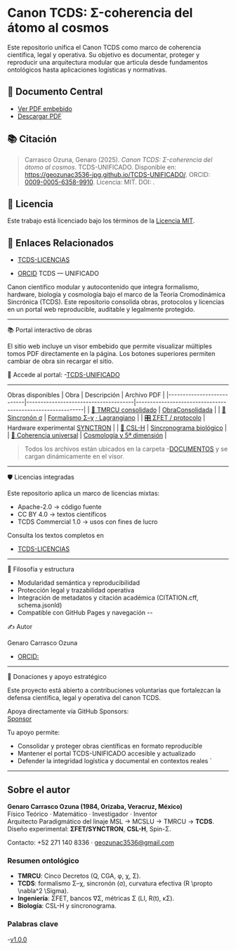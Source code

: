 # Canon TCDS: Σ-coherencia del átomo al cosmos

Este repositorio unifica el Canon TCDS como marco de coherencia científica, legal y operativa. Su objetivo es documentar, proteger y reproducir una arquitectura modular que articula desde fundamentos ontológicos hasta aplicaciones logísticas y normativas.

## 📄 Documento Central

- [Ver PDF embebido](docs/pdf/300pagsTMRCU_Obra_Cientifica_Consolidada.pdf)
- [Descargar PDF](docs/pdf/La_realidad.pdf)

## 📚 Citación

> Carrasco Ozuna, Genaro (2025). *Canon TCDS: Σ-coherencia del átomo al cosmos*. TCDS-UNIFICADO. Disponible en: https://geozunac3536-jpg.github.io/TCDS-UNIFICADO/. ORCID: [0009-0005-6358-9910](https://orcid.org/0009-0005-6358-9910). Licencia: MIT. DOI: .

## 🔐 Licencia

Este trabajo está licenciado bajo los términos de la [Licencia MIT](./LICENSE).

## 🔗 Enlaces Relacionados

- [TCDS-LICENCIAS](https://geozunac3536-jpg.github.io/TCDS-LICENCIAS/)

- [ORCID](https://orcid.org/0009-0005-6358-9910)
TCDS — UNIFICADO

Canon científico modular y autocontenido que integra formalismo, hardware, biología y cosmología bajo el marco de la Teoría Cromodinámica Sincrónica (TCDS). Este repositorio consolida obras, protocolos y licencias en un portal web reproducible, auditable y legalmente protegido.

---

📚 Portal interactivo de obras

El sitio web incluye un visor embebido que permite visualizar múltiples tomos PDF directamente en la página. Los botones superiores permiten cambiar de obra sin recargar el sitio.

🔗 Accede al portal: 
-[TCDS-UNIFICADO](https://geozunac3536-jpg.github.io/TCDS-UNIFICADO)

---
Obras disponibles
| Obra                      | Descripción                          | Archivo PDF                                               |
|---------------------------|--------------------------------------|-----------------------------------------------------------|
| [📘 TMRCU consolidado](docs/pdf/Zigma_Decretos.pdf)  | [ObraConsolidada](docs/pdf/300pagsTMRCU_Obra_Cientifica_Consolidada.pdf)           |
| [🧪 Sincronón σ](docs/pdf/Prediccion_del_dato.pdf)         | [Formalismo Σ–χ · Lagrangiano](docs/pdf/Tcds_250916_124942.pdf)                                 |
| [🎛️ ΣFET / protocolo](/docs/pdf/XPEF_SYNCRETON.pdf)   | Hardware experimental [SYNCTRON](docs/pdf/TCDS_ΑΩ.pdf)                                             |
| [🧠 CSL-H](docs/pdf/Tcds_250916_124942.pdf)               | [Sincronograma biológico](docs/pdf/Conciencia.pdf)                                          |
| [🌌 Coherencia universal](docs/pdf/VELOCIDAD_de_la_Luz.pdf)  | [Cosmología y 5ª dimensión](docs/pdf/La_realidad.pdf)                                         |

> Todos los archivos están ubicados en la carpeta
-[DOCUMENTOS](docs/pdf/) y se cargan dinámicamente en el visor.

---

🛡️ Licencias integradas

Este repositorio aplica un marco de licencias mixtas:

- Apache-2.0 → código fuente  
- CC BY 4.0 → textos científicos  
- TCDS Commercial 1.0 → usos con fines de lucro

Consulta los textos completos en 
- [TCDS-LICENCIAS](https://geozunac3536-jpg.github.io/TCDS-LICENCIAS/)


---

🧠 Filosofía y estructura

- Modularidad semántica y reproducibilidad  
- Protección legal y trazabilidad operativa  
- Integración de metadatos y citación académica (CITATION.cff, schema.jsonld)  
- Compatible con GitHub Pages y navegación --

✍️ Autor

Genaro Carrasco Ozuna  
- [ORCID:](https://orcid.org/0009-0005-6358-9910)

---

💖 Donaciones y apoyo estratégico

Este proyecto está abierto a contribuciones voluntarias que fortalezcan la defensa científica, legal y operativa del canon TCDS.

Apoya directamente vía GitHub Sponsors:  
[Sponsor](github.com/sponsors/geozunac3536-jpg)

Tu apoyo permite:

- Consolidar y proteger obras científicas en formato reproducible  
- Mantener el portal TCDS-UNIFICADO accesible y actualizado  
- Defender la integridad logística y documental en contextos reales
`

---
## Sobre el autor

**Genaro Carrasco Ozuna (1984, Orizaba, Veracruz, México)**  
Físico Teórico · Matemático · Investigador · Inventor  
Arquitecto Paradigmático del linaje MSL → MCSLU → TMRCU → **TCDS**.  
Diseño experimental: **ΣFET/SYNCTRON**, **CSL-H**, Spin-Σ.

Contacto: +52 271 140 8336 · geozunac3536@gmail.com

### Resumen ontológico
- **TMRCU**: Cinco Decretos (Q, CGA, φ, χ, Σ).  
- **TCDS**: formalismo Σ–χ, sincronón (σ), curvatura efectiva \(R \propto \nabla^2 \Sigma\).  
- **Ingeniería**: ΣFET, bancos ∇Σ, métricas Σ (LI, R(t), κΣ).  
- **Biología**: CSL-H y sincronograma.

### Palabras clave
-[v1.0.0](TCDS,TMRCU,sincronón,ΣFET,CSL-H,coherencia,Σχ,Kuramoto,StuartLandau,Arnoldtongues,SpinΣ,IPS,Canon,Paradigmatico)
